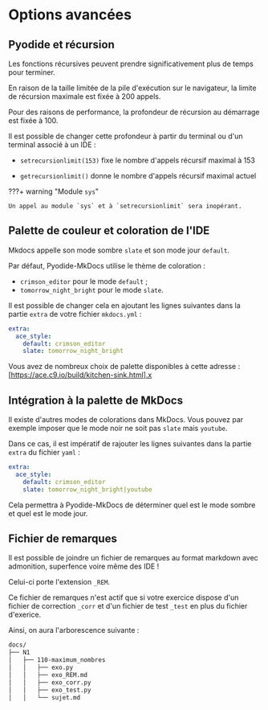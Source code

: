 # Options avancées

## Pyodide et récursion

Les fonctions récursives peuvent prendre significativement plus de temps pour terminer. 

En raison de la taille limitée de la pile d'exécution sur le navigateur, la limite de récursion maximale est fixée à 200 appels.

Pour des raisons de performance, la profondeur de récursion au démarrage est fixée à 100.

Il est possible de changer cette profondeur à partir du terminal ou d'un terminal associé à un IDE :

- `setrecursionlimit(153)` fixe le nombre d'appels récursif maximal à 153

- `getrecursionlimit()` donne le nombre d'appels récursif maximal actuel

???+ warning "Module `sys`"

    Un appel au module `sys` et à `setrecursionlimit` sera inopérant.

## Palette de couleur et coloration de l'IDE

Mkdocs appelle son mode sombre `slate` et son mode jour `default`.

Par défaut, Pyodide-MkDocs utilise le thème de coloration :
- `crimson_editor` pour le mode `default` ; 
- `tomorrow_night_bright` pour le mode `slate`.

Il est possible de changer cela en ajoutant les lignes suivantes dans la partie `extra` de votre fichier `mkdocs.yml` :

```yaml
extra:
  ace_style: 
    default: crimson_editor
    slate: tomorrow_night_bright
```

Vous avez de nombreux choix de palette disponibles à cette adresse : [https://ace.c9.io/build/kitchen-sink.html].x

## Intégration à la palette de MkDocs

Il existe d'autres modes de colorations dans MkDocs. Vous pouvez par exemple imposer que le mode noir ne soit pas `slate` mais `youtube`. 

Dans ce cas, il est impératif de rajouter les lignes suivantes dans la partie `extra` du fichier `yaml` : 

```yaml
extra:
  ace_style: 
    default: crimson_editor
    slate: tomorrow_night_bright|youtube
```

Cela permettra à Pyodide-MkDocs de déterminer quel est le mode sombre et quel est le mode jour.

## Fichier de remarques

Il est possible de joindre un fichier de remarques au format markdown avec admonition, superfence voire même des IDE !

Celui-ci porte l'extension `_REM`. 

Ce fichier de remarques n'est actif que si votre exercice dispose d'un fichier de correction `_corr` et d'un fichier de test `_test` en plus du fichier d'exerice. 

Ainsi, on aura l'arborescence suivante :

  ```bash
  docs/
  ├── N1
  │   ├── 110-maximum_nombres
  │   │   ├── exo.py
  │   │   ├── exo_REM.md
  │   │   ├── exo_corr.py
  │   │   ├── exo_test.py
  │   │   └── sujet.md
  ```